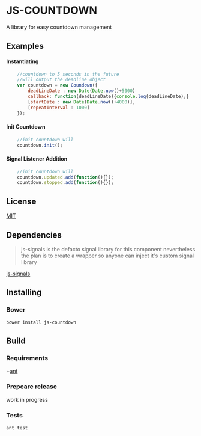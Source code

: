 # JS-COUNTDOWN

A library for easy countdown management

## Examples
#### Instantiating

```javascript
    //countdown to 5 seconds in the future
    //will output the deadline object
    var countdown = new Coundown({
        deadLineDate : new Date(Date.now()+5000)
        callback: function(deadLineDate){console.log(deadLineDate);}
        [startDate : new Date(Date.now()+4000)],
        [repeatInterval : 1000]
    });
```
#### Init Countdown

```javascript
    //init countdown will
    countdown.init();
```
#### Signal Listener Addition

```javascript
    //init countdown will
    countdown.updated.add(function(){});
    countdown.stopped.add(function(){});
```

## License

[MIT](http://opensource.org/licenes/mit-license.php)

## Dependencies

> js-signals is the defacto signal library for this component
> nevertheless the plan is to create a wrapper so
> anyone can inject it's custom signal library

[js-signals](https://github.com/millermedeiros/js-signals)

## Installing
### Bower

```bash
bower install js-countdown
```

## Build

### Requirements
+[ant](http://ant.apache.org)

### Prepeare release

work in progress

### Tests

```bash
ant test
```

